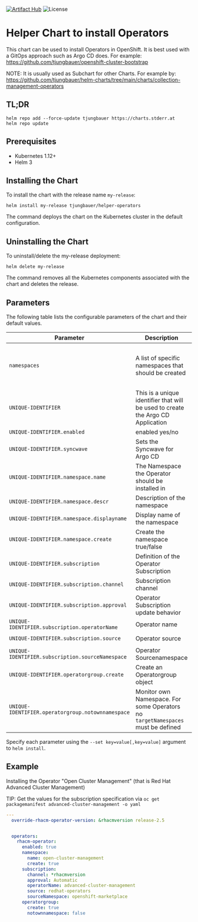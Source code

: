 [![Artifact Hub](https://img.shields.io/endpoint?url=https://artifacthub.io/badge/repository/openshift-bootstraps)](https://artifacthub.io/packages/search?repo=openshift-bootstraps)
![License](https://img.shields.io/badge/License-Apache_2.0-blue.svg)

# Helper Chart to install Operators

This chart can be used to install Operators in OpenShift. 
It is best used with a GitOps approach such as Argo CD does. For example: https://github.com/tjungbauer/openshift-cluster-bootstrap

NOTE: It is usually used as Subchart for other Charts. For example by: https://github.com/tjungbauer/helm-charts/tree/main/charts/collection-management-operators

## TL;DR 

```console
helm repo add --force-update tjungbauer https://charts.stderr.at
helm repo update
```

## Prerequisites

* Kubernetes 1.12+
* Helm 3

## Installing the Chart

To install the chart with the release name `my-release`:

```console
helm install my-release tjungbauer/helper-operators
```

The command deploys the chart on the Kubernetes cluster in the default configuration.

## Uninstalling the Chart

To uninstall/delete the my-release deployment:

```console
helm delete my-release
```

The command removes all the Kubernetes components associated with the chart and deletes the release.

## Parameters
The following table lists the configurable parameters of the chart and their default values.

| Parameter                                 | Description                                   | Default                                                 |
|-------------------------------------------|-----------------------------------------------|---------------------------------------------------------|
| `namespaces` | A list of specific namespaces that should be created | `single-sign-on` and openshift-cert-manager-operator` |
| `UNIQUE-IDENTIFIER`| This is a unique identifier that will be used to create the Argo CD Application | `` |
| `UNIQUE-IDENTIFIER.enabled` | enabled yes/no | `false` |
| `UNIQUE-IDENTIFIER.syncwave` | Sets the Syncwave for Argo CD | 0 |
| `UNIQUE-IDENTIFIER.namespace.name` | The Namespace the Operator should be installed in | ` ` |
| `UNIQUE-IDENTIFIER.namespace.descr` | Description of the namespace | ` ` |
| `UNIQUE-IDENTIFIER.namespace.displayname` | Display name of the namespace | ` ` |
| `UNIQUE-IDENTIFIER.namespace.create` | Create the namespace true/false | `false` |
| `UNIQUE-IDENTIFIER.subscription` | Definition of the Operator Subscription | `` |
| `UNIQUE-IDENTIFIER.subscription.channel` | Subscription channel | `stable` |
| `UNIQUE-IDENTIFIER.subscription.approval` | Operator Subscription update behavior  | `Automatic` |
| `UNIQUE-IDENTIFIER.subscription.operatorName` | Operator name | `` |
| `UNIQUE-IDENTIFIER.subscription.source` | Operator source | `redhat-operators `|
| `UNIQUE-IDENTIFIER.subscription.sourceNamespace` | Operator Sourcenamespace  | `openshift-marketplace` |
| `UNIQUE-IDENTIFIER.operatorgroup.create` |  Create an Operatorgroup object  | `false` |
| `UNIQUE-IDENTIFIER.operatorgroup.notownnamespace` | Monitor own Namespace. For some Operators no `targetNamespaces` must be defined | `false` |

Specify each parameter using the `--set key=value[,key=value]` argument to `helm install`.

## Example

Installing the Operator "Open Cluster Management" (that is Red Hat Advanced Cluster Management)

TIP: Get the values for the subscription specification via `oc get packagemanifest advanced-cluster-management -o yaml`

```yaml
---
  override-rhacm-operator-version: &rhacmversion release-2.5


  operators:
    rhacm-operator:
      enabled: true
      namespace:
        name: open-cluster-management
        create: true
      subscription:
        channel: *rhacmversion
        approval: Automatic
        operatorName: advanced-cluster-management
        source: redhat-operators
        sourceNamespace: openshift-marketplace
      operatorgroup:
        create: true
        notownnamespace: false
```
